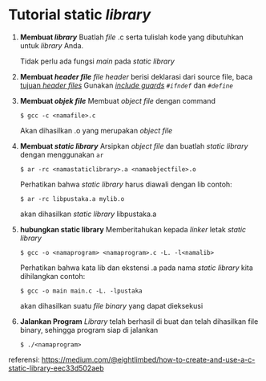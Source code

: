 Tutorial static _library_
=======================

1. **Membuat _library_**
    Buatlah _file_ <namafile>.c serta tulislah kode yang dibutuhkan untuk _library_ Anda.
    
    Tidak perlu ada fungsi _main_ pada _static library_

2. **Membuat _header file_**
    _file header_ berisi deklarasi dari source file, baca [tujuan _header files_](https://stackoverflow.com/questions/11527528/confused-about-the-actual-purpose-of-header-files-in-c)
    Gunakan [_include guards_](https://stackoverflow.com/questions/1653958/why-are-ifndef-and-define-used-in-c-header-files) _```#ifndef```_ dan _```#define```_

3. **Membuat _objek file_**
    Membuat _object file_ dengan command
    ```
    $ gcc -c <namafile>.c
    ```
    Akan dihasilkan <namafile>.o yang merupakan _object file_
    
4. **Membuat _static library_**
    Arsipkan _object file_ dan buatlah _static library_ dengan menggunakan ``ar``
    ```
    $ ar -rc <namastaticlibrary>.a <namaobjectfile>.o
    ```
    Perhatikan bahwa _static library_ harus diawali dengan lib
    contoh:
    ```
    $ ar -rc libpustaka.a mylib.o
    ```
    akan dihasilkan _static library_ libpustaka.a
    
5. **hubungkan static library**
    Memberitahukan kepada _linker_ letak _static library_
    ```
    $ gcc -o <namaprogram> <namaprogram>.c -L. -l<namalib>
    ```
    
    Perhatikan bahwa kata lib dan ekstensi .a pada nama _static library_ kita dihilangkan
    contoh:
    ```
    $ gcc -o main main.c -L. -lpustaka
    ```
    akan dihasilkan suatu _file binary_ yang dapat dieksekusi
6. **Jalankan Program**
    _Library_ telah berhasil di buat dan telah dihasilkan file binary, sehingga program siap di jalankan

    ```
    $ ./<namaprogram>
    ```
  
referensi: https://medium.com/@eightlimbed/how-to-create-and-use-a-c-static-library-eec33d502aeb

